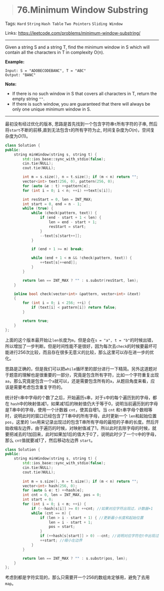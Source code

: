 > # 76.Minimum Window Substring

Tags: `Hard` `String` `Hash Table` `Two Pointers` `Sliding Window`

Links: <https://leetcode.com/problems/minimum-window-substring/>

-----

Given a string S and a string T, find the minimum window in S which will contain all the characters in T in complexity O(n).

**Example:**

```
Input: S = "ADOBECODEBANC", T = "ABC"
Output: "BANC"
```

**Note:**

- If there is no such window in S that covers all characters in T, return the empty string `""`.
- If there is such window, you are guaranteed that there will always be only one unique minimum window in S.

----

最初没有经过优化的版本, 思路是首先找到一个包含字符串`t`所有字符的子串, 然后将`start`不断的前移,直到无法包含`t`的所有字符为止, 时间复杂度为$O(n)$，空间复杂度为$O(1)$。

```c++
class Solution {
public:
    string minWindow(string s, string t) {
        std::ios_base::sync_with_stdio(false);
		cin.tie(NULL);
		cout.tie(NULL);

        int m = s.size(), n = t.size(); if (m < n) return "";
        vector<int> text(256, 0), pattern(256, 0);
        for (auto &e : t) ++pattern[e];
        for (int i = 0; i < n; ++i) ++text[s[i]];

        int resStart = 0, len = INT_MAX;
        int start = 0, end = n - 1;
        while (true) {
            while (check(pattern, text)) {
                if (end - start + 1 < len) {
                    len = end - start + 1;
                    resStart = start;
                }
                --text[s[start++]];
            }

            if (end + 1 >= m) break;

            while (end + 1 < m && !check(pattern, text)) {
                ++text[s[++end]];
            }
        }

        return len == INT_MAX ? "" : s.substr(resStart, len);
    }

    inline bool check(vector<int> &pattern, vector<int> &text)
    {
        for (int i = 0; i < 256; ++i) {
            if (text[i] < pattern[i]) return false;
        }

        return true;
    }
};
```

上面的这个版本最开始让`len`长度为`m`，但是会在`s = "a", t = "b"`的时候出错，所以增加了一步判断。但是时间性能不是很好，因为每次去`check`的时候要最坏可能进行256次比较，而且存在很多无意义的比较，那么这里可以存在进一步的优化。

思路是正确的，但是我们可以把`while`循环里的部分进行一下精简。另外这道题对于题意的理解也是很重要的一部分，究竟是包含所有字符，比如一个字符重复出现`aa`，那么究竟是包含一个`a`就可以，还是需要包含所有的`a`，从题目角度来看，应该是需要考虑包含重复字符的。

统计好`t`串中字母的个数了之后，开始遍历`s`串，对于`s`中的每个遍历到的字母，都在 `hash`中的映射值减1，如果减1后的映射值仍大于等于0，说明当前遍历到的字母是T串中的字母，使用一个计数器 `cnt`，使其自增1。当 `cnt` 和`t`串字母个数相等时，说明此时的窗口已经包含了T串中的所有字母，此时更新一个 `len`和起始位置`pos`，这里的 `len`用来记录出现过的包含T串所有字母的最短的子串的长度。然后开始收缩左边界，由于遍历的时候，对映射值减了1，所以此时去除字母的时候，就要把减去的1加回来，此时如果加1后的值大于0了，说明此时少了一个`t`中的字母，那么 `cnt`值就要减1了，然后移动左边界 `start`。

```c++
class Solution {
public:
    string minWindow(string s, string t) {
		std::ios_base::sync_with_stdio(false);
		cin.tie(NULL);
		cout.tie(NULL);
        
        int m = s.size(), n = t.size(); if (m < n) return "";
        vector<int> hash(256, 0);
        for (auto & e: t) ++hash[e];
        int cnt = 0, len = INT_MAX, pos = 0;
        int start = 0;
        for (int i = 0; i < m; ++i) {
            if (--hash[s[i]] >= 0) ++cnt; //如果对应字符出现过，计数器+1
            while (cnt == n) {
                if (len > i - start + 1) { //更新最小长度和起始位置
                    len = i - start + 1;
                    pos = start;
                }
                if (++hash[s[start]] > 0) --cnt; //说明对应字符在t中出现过
                ++start; //缩小左边界
            }
        }

        return len == INT_MAX ? "" : s.substr(pos, len);
    }
};
```

考虑到都是字符实现的，那么只需要开一个256的数组肯定够用，避免了去用`map`。